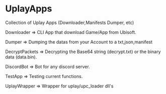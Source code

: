# UplayApps
Collection of Uplay Apps (Downloader,Manifests Dumper, etc)

Downloader => CLI App that download Game/App from Ubisoft.

Dumper => Dumping the datas from your Account to a txt,json,manifest

DecryptPackets => Decrypting the Base64 string (decrypt.txt) or the binary data (data.bin).

DiscordBot => Bot for any discord server.

TestApp => Testing current functions.

UplayWrapper => Wrapper for uplay/upc_loader dll's
